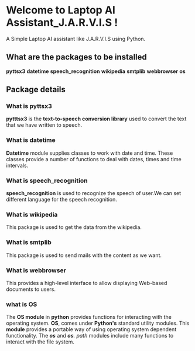# Welcome to Laptop AI Assistant_J.A.R.V.I.S !
A Simple Laptop AI assistant like J.A.R.V.I.S using Python.

## What are the packages to be installed

**pyttsx3**
**datetime**
**speech_recognition**
**wikipedia**
**smtplib**
**webbrowser**
**os**

## Package details 

### What is pyttsx3 

**pytttsx3** is the **text-to-speech conversion library** used to convert the text that we have written to speech.
  
### What is datetime
**Datetime** module supplies classes to work with date and time. These classes provide a number of functions to deal with dates, times and time intervals.

### What is speech_recognition
**speech_recognition** is used to recognize the speech of user.We can set different language for the speech recognition.

### What is wikipedia
This package is used to get the data from the wikipedia.

### What is smtplib
This package is used to send mails with the content as we want.

### What is webbrowser
This provides a high-level interface to allow displaying Web-based documents to users.

### what is OS
The **OS module** in **python** provides functions for interacting with the operating system. **OS**, comes under **Python's** standard utility modules. This **module** provides a portable way of using operating system dependent functionality. The ***os*** and ***os**. path* modules include many functions to interact with the file system.
